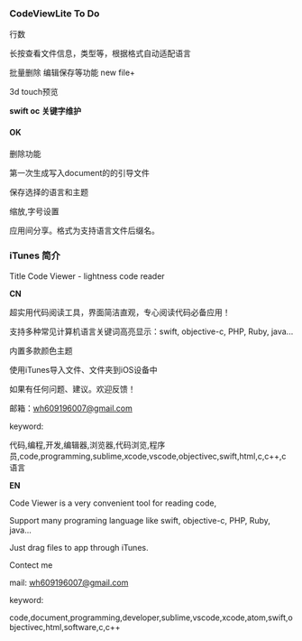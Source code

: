 ### CodeViewLite To Do



行数

长按查看文件信息，类型等，根据格式自动适配语言

批量删除
编辑保存等功能
new file+

3d touch预览

**swift oc 关键字维护**



#### **OK**

删除功能

第一次生成写入document的的引导文件

保存选择的语言和主题

 缩放,字号设置

应用间分享。格式为支持语言文件后缀名。





### **iTunes 简介**

Title Code Viewer - lightness code reader

**CN**

超实用代码阅读工具，界面简洁直观，专心阅读代码必备应用！

支持多种常见计算机语言关键词高亮显示：swift, objective-c, PHP, Ruby, java...

内置多款颜色主题

使用iTunes导入文件、文件夹到iOS设备中



如果有任何问题、建议。欢迎反馈！

邮箱：wh609196007@gmail.com



keyword: 

代码,编程,开发,编辑器,浏览器,代码浏览,程序员,code,programming,sublime,xcode,vscode,objectivec,swift,html,c,c++,c语言



**EN**

Code Viewer is a very convenient tool for reading code,

Support many programing language like swift, objective-c, PHP, Ruby, java...

Just drag files to app through iTunes.



Contect me

mail: wh609196007@gmail.com



keyword: 

code,document,programming,developer,sublime,vscode,xcode,atom,swift,objectivec,html,software,c,c++


